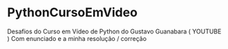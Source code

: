 # PythonCursoEmVideo
Desafios do Curso em Vídeo de Python do Gustavo Guanabara ( YOUTUBE ) 
Com enunciado e a minha resolução / correção

